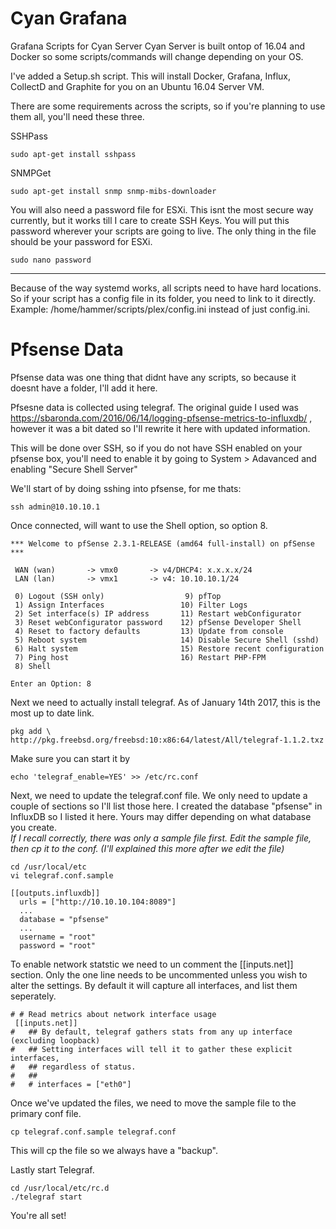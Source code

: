 # Cyan Grafana
Grafana Scripts for Cyan Server
Cyan Server is built ontop of 16.04 and Docker so some scripts/commands will change depending on your OS.   

I've added a Setup.sh script. This will install Docker, Grafana, Influx, CollectD and Graphite for you on an Ubuntu 16.04 Server VM. 

There are some requirements across the scripts, so if you're planning to use them all, you'll need these three. 

SSHPass
```
sudo apt-get install sshpass
```
SNMPGet
```
sudo apt-get install snmp snmp-mibs-downloader
```
You will also need a password file for ESXi. This isnt the most secure way currently, but it works till I care to create SSH Keys. 
You will put this password wherever your scripts are going to live. The only thing in the file should be your password for ESXi.
```
sudo nano password
```
---

Because of the way systemd works, all scripts need to have hard locations. So if your script has a config file in its folder, you need to link to it directly. Example: /home/hammer/scripts/plex/config.ini instead of just config.ini. 


# Pfsense Data
Pfsense data was one thing that didnt have any scripts, so because it doesnt have a folder, I'll add it here.

Pfsesne data is collected using telegraf. The original guide I used was https://sbaronda.com/2016/06/14/logging-pfsense-metrics-to-influxdb/ , however it was a bit dated so I'll rewrite it here with updated information. 

This will be done over SSH, so if you do not have SSH enabled on your pfsense box, you'll need to enable it by going to System > Adavanced and enabling "Secure Shell Server"

We'll start of by doing sshing into pfsense, for me thats: 
```
ssh admin@10.10.10.1
```

Once connected, will want to use the Shell option, so option 8. 

```
*** Welcome to pfSense 2.3.1-RELEASE (amd64 full-install) on pfSense ***

 WAN (wan)       -> vmx0       -> v4/DHCP4: x.x.x.x/24
 LAN (lan)       -> vmx1       -> v4: 10.10.10.1/24

 0) Logout (SSH only)                  9) pfTop
 1) Assign Interfaces                 10) Filter Logs
 2) Set interface(s) IP address       11) Restart webConfigurator
 3) Reset webConfigurator password    12) pfSense Developer Shell
 4) Reset to factory defaults         13) Update from console
 5) Reboot system                     14) Disable Secure Shell (sshd)
 6) Halt system                       15) Restore recent configuration
 7) Ping host                         16) Restart PHP-FPM
 8) Shell

Enter an Option: 8
```

Next we need to actually install telegraf. As of January 14th 2017, this is the most up to date link. 
```
pkg add \
http://pkg.freebsd.org/freebsd:10:x86:64/latest/All/telegraf-1.1.2.txz
```

Make sure you can start it by 
```
echo 'telegraf_enable=YES' >> /etc/rc.conf
```

Next, we need to update the telegraf.conf file. We only need to update a couple of sections so I'll list those here. I created the database "pfsense" in InfluxDB so I listed it here. Yours may differ depending on what database you create.  
*If I recall correctly, there was only a sample file first. Edit the sample file, then cp it to the conf. (I'll explained this more after we edit the file)*
```
cd /usr/local/etc
vi telegraf.conf.sample
```

```
[[outputs.influxdb]]
  urls = ["http://10.10.10.104:8089"]
  ...
  database = "pfsense"
  ...
  username = "root"
  password = "root"
```
To enable network statstic we need to un comment the [[inputs.net]] section. Only the one line needs to be uncommented unless you wish to alter the settings. By default it will capture all interfaces, and list them seperately.
```
# # Read metrics about network interface usage
 [[inputs.net]]
#   ## By default, telegraf gathers stats from any up interface (excluding loopback)
#   ## Setting interfaces will tell it to gather these explicit interfaces,
#   ## regardless of status.
#   ##
#   # interfaces = ["eth0"]  
```

Once we've updated the files, we need to move the sample file to the primary conf file.
```
cp telegraf.conf.sample telegraf.conf
```
This will cp the file so we always have a "backup". 

Lastly start Telegraf. 

```
cd /usr/local/etc/rc.d
./telegraf start
```

You're all set! 
